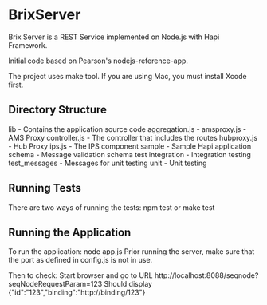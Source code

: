BrixServer
==========

Brix Server is a REST Service implemented on Node.js with Hapi Framework.

Initial code based on Pearson's nodejs-reference-app.

The project uses make tool. If you are using Mac, you must install Xcode first.

Directory Structure
-------------------
  lib    - Contains the application source code
    aggregation.js - 
    amsproxy.js    - AMS Proxy
    controller.js  - The controller that includes the routes
    hubproxy.js    - Hub Proxy
    ips.js         - The IPS component
  sample - Sample Hapi application
  schema - Message validation schema
  test
    integration   - Integration testing
    test_messages - Messages for unit testing
    unit          - Unit testing

Running Tests
-------------
There are two ways of running the tests:
  npm test
or
  make test

Running the Application
-----------------------
To run the application:
node app.js
Prior running the server, make sure that the port as defined in config.js is not in use.

Then to check: Start browser and go to URL http://localhost:8088/seqnode?seqNodeRequestParam=123
Should display 
{"id":"123","binding":"http://binding/123"}